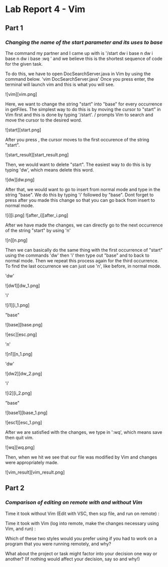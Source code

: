 

# Lab Report 4 - Vim

## Part 1 

### *Changing the name of the start parameter and its uses to base*

The command my partner and I came up with is 
'/start <Enter> dw i base <Esc> n dw i base <Esc> n dw i base <Esc> :wq <enter>'
and we believe this is the shortest sequence of code for the given task.
  
To do this, we have to open DocSearchServer.java in Vim by using the command below.
'vim DocSearchServer.java'
Once you press enter, the terminal will launch vim and this is what you will see.
  
![vim][vim.png]

Here, we want to change the string "start" into "base" for every occurrence in getFiles.
The simplest way to do this is by moving the cursor to "start" in Vim first and this is done by typing 
'/start'. / prompts Vim to search and move the cursor to the desired word.

![start][start.png]
  
After you press <Enter>, the cursor moves to the first occurence of the string "start".
  
![start_result][start_result.png]
  
Then, we would want to delete "start". The easiest way to do this is by typing 'dw', which means delete this word.
 
![dw][dw.png]
 
After that, we would want to go to insert from normal mode and type in the string "base". We do this by typing 'i' followed by "base". Dont forget to press <Esc> after you made this change so that you can go back from insert to normal mode.

![i][i.png]
![after_i][after_i.png]
  
After we have made the changes, we can directly go to the next occurrence of the string "start" by using 'n'
  
![n][n.png]
  
Then we can basically do the same thing with the first occurrence of "start" using the commands 'dw' then 'i' then type out "base" and <Esc> to back to normal mode. Then we repeat this process again for the third occurrence. To find the last occurrence we can just use 'n', like before, in normal mode.
 
'dw'

![dw1][dw_1.png]
  
'i'

![i1][i_1.png]
  
"base"

![base][base.png]
  
<Esc>

![esc][esc.png]
  
'n'

![n1][n_1.png]

'dw'

![dw2][dw_2.png]
  
'i'

![i2][i_2.png]
  
"base"

![base1][base_1.png]
  
<Esc>

![esc1][esc_1.png]
  
 After we are satisfied with the changes, we type in ':wq', which means save then quit vim.
  
![wq][wq.png]
  
Then, when we hit <Enter> we see that our file was modified by Vim and changes were appropriately made.
  
![vim_result][vim_result.png]
  
## Part 2

### *Comparison of editing on remote with and without Vim*
  
Time it took without Vim (Edit with VSC, then scp file, and run on remote) :
  
Time it took with Vim (log into remote, make the changes necessary using Vim, and run) :
  
Which of these two styles would you prefer using if you had to work on a program that you were running remotely, and why?
  

What about the project or task might factor into your decision one way or another? (If nothing would affect your decision, say so and why!)
  

